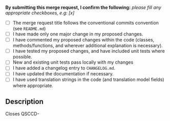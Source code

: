 <!--
SPDX-FileCopyrightText: Copyright (C) 2022 Opal Health Informatics Group at the Research Institute of the McGill University Health Centre <john.kildea@mcgill.ca>

SPDX-License-Identifier: AGPL-3.0-or-later
-->

<!-- markdownlint-disable-next-line first-line-heading -->

**By submitting this merge request, I confirm the following:** _please fill any appropriate checkboxes, e.g: [x]_

- [ ] The merge request title follows the conventional commits convention (see `README.md`)
- [ ] I have made only one major change in my proposed changes.
- [ ] I have commented my proposed changes within the code (classes, methods/functions, and wherever additional explanation is necessary).
- [ ] I have tested my proposed changes, and have included unit tests where possible.
- [ ] New and existing unit tests pass locally with my changes
- [ ] I have added a changelog entry to `CHANGELOG.md`.
- [ ] I have updated the documentation if necessary.
- [ ] I have used translation strings in the code (and translation model fields) where appropriate.

## Description

<!--
    Describe what behaviour is changed by this MR.
    Optionally, describe any additional context as to why you are making these changes
    (if it is not clear from any corresponding issue).
-->

<!--
    Reference the corresponding (Jira) issue here.
    If this merge request addresses the corresponding ticket, you can use "Closes <issue>" to convey this.
    If it relates to an issue but does not close it, use "See <issue>" instead.
-->

Closes QSCCD-
